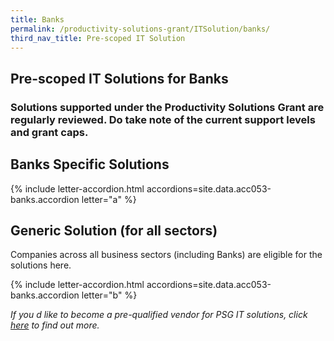 ```yaml
---
title: Banks
permalink: /productivity-solutions-grant/ITSolution/banks/
third_nav_title: Pre-scoped IT Solution
---
```


## Pre-scoped IT Solutions for Banks

### Solutions supported under the Productivity Solutions Grant are regularly reviewed. Do take note of the current support levels and grant caps.

## Banks Specific Solutions
{% include letter-accordion.html accordions=site.data.acc053-banks.accordion letter="a" %}

## Generic Solution (for all sectors)
Companies across all business sectors (including Banks) are eligible for the solutions here.

{% include letter-accordion.html accordions=site.data.acc053-banks.accordion letter="b" %}

_If you d like to become a pre-qualified vendor for PSG IT solutions, click <a target='_blank' href='https://www.imda.gov.sg/icmvendors' >here</a> to find out more._